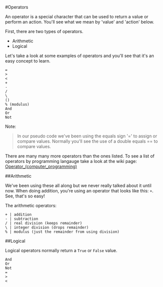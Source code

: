 #Operators

An operator is a special character that can be used to return a value or perform an action. You'll see what we mean by 'value' and 'action' below.

First, there are two types of operators.
* Arithmetic
* Logical

Let's take a look at some examples of operators and you'll see that it's an easy concept to learn.

    =
    >
    <
    +
    -
    /
    \
    ()
    % (modulus)
    And
    Or
    Not

Note:
>In our pseudo code we've been using the equals sign '=' to assign or compare values. Normally you'll see the use of a double equals == to compare values.

There are many many more operators than the ones listed. To see a list of operators by programming langauge take a look at the wiki page: [Operator_(computer_programming)](http://en.wikipedia.org/wiki/Operator_(computer_programming)#Operator_features_in_programming_languages)

##Arithmetic

We've been using these all along but we never really talked about it until now. When doing addition, you're using an operator that looks like this: `+`. See, that's so easy!

The arithmetic operators:

    + | addition
    - | subtraction
    / | real division (keeps remainder)
    \ | integer division (drops remainder)
    % | modulus (just the remainder from using division)
    
##Logical

Logical operators normally return a `True` or `False` value.

    And
    Or
    Not
    =
    >
    <

